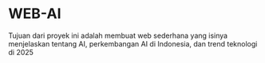 # WEB-AI
Tujuan dari proyek ini adalah membuat web sederhana yang isinya menjelaskan tentang AI, perkembangan AI di Indonesia, dan trend teknologi di 2025
